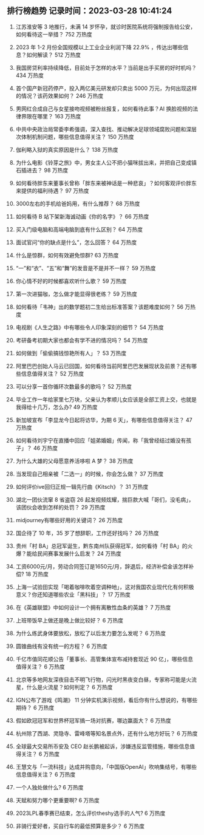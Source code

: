 
## 排行榜趋势 记录时间：2023-03-28 10:41:24
  
  1. 江苏淮安等 3 地推行，未满 14 岁怀孕，就诊时医院系统将强制报告给公安，如何看待这一举措？ 752 万热度
    
  2. 2023 年 1-2 月份全国规模以上工业企业利润下降 22.9% ，传达出哪些信息？如何解读？ 512 万热度
    
  3. 我国房贷利率持续降低，目前处于怎样的水平？当前是出手买房的好时机吗？ 434 万热度
    
  4. 首个国产新冠药停产，投入两亿美元研发却只卖出 5000 万元，为何出现这样的情况？该药效果如何？ 246 万热度
    
  5. 男网红合成自己与女星接吻视频被粉丝报复，如何看待此事？AI 换脸视频的法律界限在哪里？ 163 万热度
    
  6. 中共中央政治局常委李希强调，深入查找、推动解决足球领域腐败问题和深层次体制机制问题，哪些信息值得关注？ 150 万热度
    
  7. 伽利略入狱的真实原因是什么？ 138 万热度
    
  8. 为什么电影《铃芽之旅》中，男女主人公不把小猫咪拔出来，并把自己变成镇石插进去？ 98 万热度
    
  9. 如何看待胖东来董事长曾称「胖东来被神话是一种悲哀」？如何客观评价胖东来提供的福利待遇？ 97 万热度
    
  10. 3000左右的手机给爸妈用，有什么推荐？ 68 万热度
    
  11. 如何看待 B 站下架新海诚动画《你的名字》？ 66 万热度
    
  12. 买入门级电脑和高端电脑到底有什么区别？ 64 万热度
    
  13. 面试官问“你的缺点是什么”，怎么回答？ 64 万热度
    
  14. 什么是惊群，如何有效避免惊群? 63 万热度
    
  15. “一”和“衣”、“五”和“舞”的发音是不是并不一样？ 59 万热度
    
  16. 你心情不好的时候都喜欢听什么歌？ 59 万热度
    
  17. 第一次进猫咖，怎么做才能显得很老练？ 59 万热度
    
  18. 如何看待「韦神」出的数学题初二生给出标准答案？该题难度如何？ 56 万热度
    
  19. 电视剧《人生之路》中有哪些令人印象深刻的细节？ 54 万热度
    
  20. 考研备考初期大家也都会有学不进的情况吗？ 54 万热度
    
  21. 如何做到「偷偷搞钱惊艳所有人」？ 53 万热度
    
  22. 阿里巴巴创始人马云已回国，如何看待当前阿里巴巴发展现状及前景？还有哪些信息值得关注？ 52 万热度
    
  23. 可以分享一首你循环次数最多的歌吗？ 52 万热度
    
  24. 毕业工作一年给家里七万块，父亲认为孝顺儿女应该是全部工资上交，也就是我得给十几万，怎么办? 49 万热度
    
  25. 新加坡宣布「李显龙今日起将访华，为期 6 天」，有哪些信息值得关注？ 47 万热度
    
  26. 如何看待刘宇宁在直播中回应「姐弟婚姻」传闻，称「我曾经结过婚没有孩子」？ 46 万热度
    
  27. 为什么大雄的父母愿意养活哆啦 A 梦？ 38 万热度
    
  28. 当发现自己相亲被「二选一」的时候，你会怎么做？ 37 万热度
    
  29. 如何评价ive回归正规一辑先行曲《Kitsch》？ 31 万热度
    
  30. 湖北一团伙流窜 8 省盗窃 26 起发视频炫耀，揣巨款大喊「哥们，没毛病」，该团伙会收到怎样的处罚？ 29 万热度
    
  31. midjourney有哪些好用的关键词？ 26 万热度
    
  32. 国企待了 10 年，35 岁了想辞职，工作还好找吗？ 26 万热度
    
  33. 贵州「村 BA」总冠军诞生，黔东南州队获得冠军，如何看待「村 BA」的火爆？能给民间赛事发展什么启发？ 24 万热度
    
  34. 工资6000元/月，劳动合同签订是1650元/月，辞退后，经济补偿金该怎样补偿? 18 万热度
    
  35. 上海一试验田实现「喝着咖啡吹着空调种地」，这对我国农业现代化有何积极意义？你还知道哪些农业「黑科技」？ 17 万热度
    
  36. 在《英雄联盟》中如何设计一个拥有离散性血条的英雄？ 7 万热度
    
  37. 上班带饭早上做还是晚上做比较好？ 6 万热度
    
  38. 为什么练武身体要放松，放松了以后发力要怎么发呢？ 6 万热度
    
  39. 圆锥曲线有没有统一的方程？ 6 万热度
    
  40. 千亿市值同花顺公告「董事长、高管集体宣布减持套现近 90 亿」，哪些信息值得关注？ 6 万热度
    
  41. 北京等多地网友深夜目击不明飞行物，闪光时黑夜变白昼，专家称可能是火流星，什么是火流星？如何判定？ 6 万热度
    
  42. IGN公布了游戏《鸣潮》 11 分钟实机演示视频，看后你有什么想说的，有哪些期待？ 6 万热度
    
  43. 假如欧冠冠军和世界杯冠军搞一场对抗赛，哪边赢面大？ 6 万热度
    
  44. 杭州除了西湖、灵隐寺、雷峰塔等知名景点外，还有什么地方好玩？ 6 万热度
    
  45. 全球最大交易所币安及 CEO 赵长鹏被起诉，涉嫌违反监管措施，哪些信息值得关注？ 6 万热度
    
  46. 王慧文与「一流科技」达成并购意向，「中国版OpenAI」吹响集结号，有哪些信息值得关注？ 6 万热度
    
  47. 一个人独处做什么? 6 万热度
    
  48. 天赋和努力哪个更重要啊? 6 万热度
    
  49. 2023LPL春季赛已结束，怎么评价theshy选手的人气? 6 万热度
    
  50. 非骑行爱好者，买自行车的最低预算是多少？ 6 万热度
    